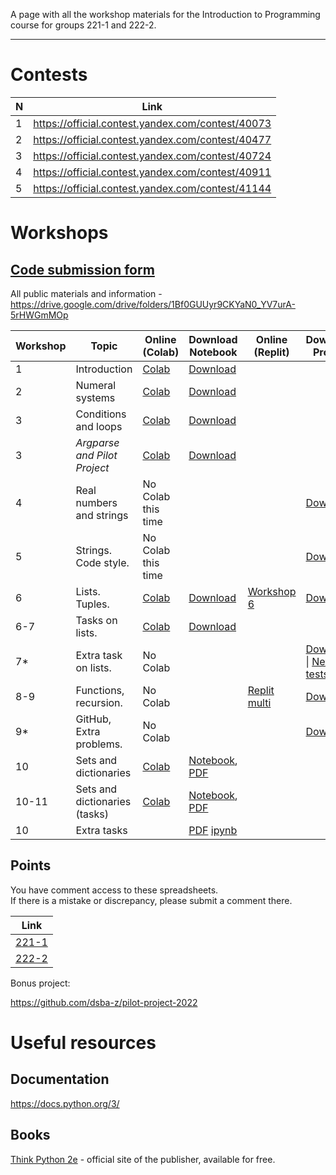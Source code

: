 A page with all the workshop materials for the Introduction to Programming course for groups 221-1 and 222-2.

-----

# Contests

| N | Link |
|---|------|
| 1 | https://official.contest.yandex.com/contest/40073 |
| 2 | https://official.contest.yandex.com/contest/40477 |
| 3 | https://official.contest.yandex.com/contest/40724 |
| 4 | https://official.contest.yandex.com/contest/40911 |
| 5 | https://official.contest.yandex.com/contest/41144 |


# Workshops

## [**Code submission form**][codeform]

All public materials and information - https://drive.google.com/drive/folders/1Bf0GUUyr9CKYaN0_YV7urA-5rHWGmMOp

| Workshop |           Topic              |      Online (Colab)       |     Download Notebook      |  Online (Replit)       |   Download Project        |
|----------|------------------------------|---------------------------|----------------------------|------------------------|---------------------------|
| 1        | Introduction                 |     [Colab][w1colab]      | [Download][w1dl]           |                        |                           | 
| 2        | Numeral systems              |    [Colab][w2_num_colab]  | [Download][w2_num_dl]      |                        |                           | 
| 3        | Conditions and loops         |    [Colab][w2_if_colab]   | [Download][w2_if_dl]       |                        |                           | 
| 3        | *Argparse and Pilot Project* |[Colab][w2_argparse_colab] | [Download][w2_argparse_dl] |                        |                           | 
| 4        | Real numbers and strings     |    No Colab this time     |                            |                        | [Download][w3_strings_dl] | 
| 5        | Strings. Code style.         |    No Colab this time     |                            |                        | [Download][w3_strings2_dl]| 
| 6        | Lists. Tuples.               |      [Colab][w4_1_cl]     |  [Download][w4_1_dl]       | [Workshop 6][w4_1_r]   | [Download][w4_py]         | 
| 6-7      | Tasks on lists.              |      [Colab][w4_2_cl]     |  [Download][w4_2_dl]       |                        |                           | 
| 7*       | Extra task on lists.         |      No Colab             |                            |                        | [Download][w4_extra] \| [New tests][w4_newtest]     | 
| 8-9      | Functions, recursion.        |      No Colab             |                            |  [Replit multi][w8_r]  | [Download][w8]             | 
| 9*       | GitHub, Extra problems.      |      No Colab             |                            |                        | [Download][w9p]            | 
| 10       | Sets and dictionaries        |      [Colab][w10c]        | [Notebook][w10], [PDF][w10pdf] |                    |                           | 
| 10-11    | Sets and dictionaries (tasks)|      [Colab][w11c]        | [Notebook][w11], [PDF][w11pdf] |                    |                           | 
| 10       | Extra tasks                  |             | [PDF](https://drive.google.com/file/d/1nweMX3w019ihoTox_7VHzXgHTqCXUr2V/view?usp=sharing) [ipynb](https://drive.google.com/uc?export=download&id=1dsGSrWK4Cldp6hAnVTNOGwklCQui9Qzt) |                    |                           | 


## Points

You have comment access to these spreadsheets.  
If there is a mistake or discrepancy, please submit a comment there.

| Link |
|-------------|
| [221-1](https://docs.google.com/spreadsheets/d/1pDm5pkMTnfvrxfvwpoZlaRLNKfc4i2HQIh3_QKPg6V4/edit?usp=sharing) |
| [222-2](https://docs.google.com/spreadsheets/d/1WbA4aTaWqT_baaN8CiEEkIb0UTLmVJp1ObLef4YSQxg/edit?usp=sharing) |


Bonus project:

https://github.com/dsba-z/pilot-project-2022

# Useful resources

## Documentation

https://docs.python.org/3/

## Books

[Think Python 2e](https://greenteapress.com/wp/think-python-2e/) - official site of the publisher, available for free.

[codeform]: https://docs.google.com/forms/d/e/1FAIpQLSe-rqt0yqQCnEDbGmMhMyEosYOyYXWVbFqH6YkPA2bgrjTNyA/viewform

[w1colab]: https://colab.research.google.com/drive/1-FiCxyZbSGnoJ26-DXDZo0jYAOiVFT4Y
[w1dl]: https://drive.google.com/uc?export=download&id=1-FiCxyZbSGnoJ26-DXDZo0jYAOiVFT4Y

[w2_num_colab]: https://colab.research.google.com/drive/1jR__YPqHxjtJJmyTQ5dfBooSo4_WXOqV
[w2_num_dl]: https://drive.google.com/uc?export=download&id=1jR__YPqHxjtJJmyTQ5dfBooSo4_WXOqV

[w2_if_colab]: https://colab.research.google.com/drive/19-MCsutJtb9NB7iFpmjMDjXXJIDEA86V
[w2_if_dl]: https://drive.google.com/uc?export=download&id=19-MCsutJtb9NB7iFpmjMDjXXJIDEA86V

[w2_argparse_colab]: https://colab.research.google.com/drive/1HoVq-X0k02z9Xz3v-XCQBGZ88rUKWW4B
[w2_argparse_dl]: https://drive.google.com/uc?export=download&id=1HoVq-X0k02z9Xz3v-XCQBGZ88rUKWW4B

[w3_strings_dl]: https://drive.google.com/uc?export=download&id=12nN68oEluxw_8Ovrt5vmeBs4RO4zGFPQ
[w3_strings2_dl]: https://drive.google.com/uc?export=download&id=15ol_KM4iOEc3KKasbNWpTx8kBYXaO6MZ

[w4_1_r]: https://replit.com/@l8doku/Workshop6lists

[w4_1_cl]: https://colab.research.google.com/drive/1jDuF9WzkyIWy794z5fz9vJzh5cXD2E8R
[w4_1_dl]: https://drive.google.com/uc?export=download&id=1jDuF9WzkyIWy794z5fz9vJzh5cXD2E8R

[w4_2_cl]: https://colab.research.google.com/drive/1BG9zMmJyFZwMtetodpkgJaxH2-5x_65C
[w4_2_dl]: https://drive.google.com/uc?export=download&id=1BG9zMmJyFZwMtetodpkgJaxH2-5x_65C

[w4_py]: https://drive.google.com/uc?export=download&id=1Z1xF3ClSJ3D0mTBZvgB4HB93bzidiYn9

[w4_extra]: https://drive.google.com/uc?export=download&id=1PmqjH-HoI7B7sQH35dAza0jE1p1dRxFa
[w4_newtest]: https://drive.google.com/uc?export=download&id=1sJpej6wM5BGSfaxKRYYf_QHnIqIgZw7V

[w8]: https://drive.google.com/uc?export=download&id=114DyMpuwLIDkPTAiVDJjxz1UYqUX0Mo9
[w8_r]: https://replit.com/join/nbutkccbri-l8doku

[w9p]: https://drive.google.com/uc?export=download&id=13xWL_xoV8q9vVvqglngJ-

[w10]: https://drive.google.com/uc?export=download&id=1c2iuUYXmLKUrbqM1viaBDHevZhl-tuTW
[w10c]: https://colab.research.google.com/drive/1c2iuUYXmLKUrbqM1viaBDHevZhl-tuTW
[w10pdf]: https://drive.google.com/uc?export=download&id=12WzXNCpGYW1TZwENFmVQbeV5UT8qpr0r
[w11]: https://drive.google.com/uc?export=download&id=1_-1t7Y9U4AYp2qB_Ha2n5a-3U-iB8im3
[w11c]: https://colab.research.google.com/drive/1_-1t7Y9U4AYp2qB_Ha2n5a-3U-iB8im3
[w11pdf]: https://drive.google.com/uc?export=download&id=1CLYuwDXxYdm7Z2ln7rxRvtFMd1B9wgE0
